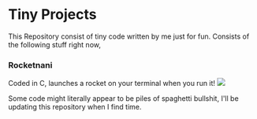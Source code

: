 # Tiny Projects
This Repository consist of tiny code written by me just for fun.
Consists of the following stuff right now,
### Rocketnani
Coded in C, launches a rocket on your terminal when you run it!
![](https://github.com/mnk400/TinyProjects/blob/master/rocketani/Rocketani.gif)


Some code might literally appear to be piles of spaghetti bullshit,
I'll be updating this repository when I find time.
